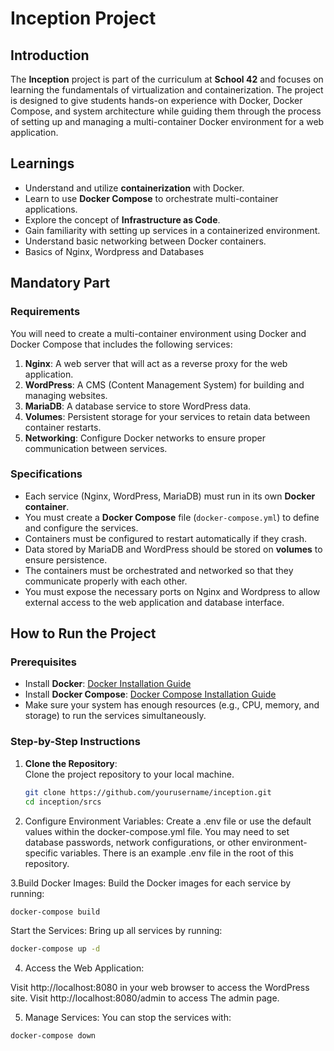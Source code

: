 # Inception Project 

## Introduction

The **Inception** project is part of the curriculum at **School 42** and focuses on learning the fundamentals of virtualization and containerization. The project is designed to give students hands-on experience with Docker, Docker Compose, and system architecture while guiding them through the process of setting up and managing a multi-container Docker environment for a web application.

## Learnings

- Understand and utilize **containerization** with Docker.
- Learn to use **Docker Compose** to orchestrate multi-container applications.
- Explore the concept of **Infrastructure as Code**.
- Gain familiarity with setting up services in a containerized environment.
- Understand basic networking between Docker containers.
- Basics of Nginx, Wordpress and Databases

## Mandatory Part

### Requirements

You will need to create a multi-container environment using Docker and Docker Compose that includes the following services:

1. **Nginx**: A web server that will act as a reverse proxy for the web application.
2. **WordPress**: A CMS (Content Management System) for building and managing websites.
3. **MariaDB**: A database service to store WordPress data.
5. **Volumes**: Persistent storage for your services to retain data between container restarts.
6. **Networking**: Configure Docker networks to ensure proper communication between services.

### Specifications

- Each service (Nginx, WordPress, MariaDB) must run in its own **Docker container**.
- You must create a **Docker Compose** file (`docker-compose.yml`) to define and configure the services.
- Containers must be configured to restart automatically if they crash.
- Data stored by MariaDB and WordPress should be stored on **volumes** to ensure persistence.
- The containers must be orchestrated and networked so that they communicate properly with each other.
- You must expose the necessary ports on Nginx and Wordpress to allow external access to the web application and database interface.

## How to Run the Project

### Prerequisites

- Install **Docker**: [Docker Installation Guide](https://docs.docker.com/get-docker/)
- Install **Docker Compose**: [Docker Compose Installation Guide](https://docs.docker.com/compose/install/)
- Make sure your system has enough resources (e.g., CPU, memory, and storage) to run the services simultaneously.

### Step-by-Step Instructions

1. **Clone the Repository**:  
   Clone the project repository to your local machine.
   ```bash
   git clone https://github.com/yourusername/inception.git
   cd inception/srcs
   ```

2. Configure Environment Variables:
Create a .env file or use the default values within the docker-compose.yml file. You may need to set database passwords, network configurations, or other environment-specific variables.
There is an example .env file in the root of this repository.

3.Build Docker Images:
Build the Docker images for each service by running:

```bash
docker-compose build
```
Start the Services:
Bring up all services by running:

```bash
docker-compose up -d
```

4. Access the Web Application:

Visit http://localhost:8080 in your web browser to access the WordPress site.
Visit http://localhost:8080/admin to access The admin page.

5. Manage Services:
You can stop the services with:
```bash
docker-compose down
```
